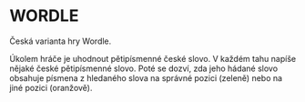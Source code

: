 # WORDLE

Česká varianta hry Wordle.

Úkolem hráče je uhodnout pětipísmenné české slovo. V každém tahu napíše nějaké české pětipísmenné slovo. Poté se dozví, zda jeho hádané slovo obsahuje písmena z hledaného slova na správné pozici (zeleně) nebo na jiné pozici (oranžově).